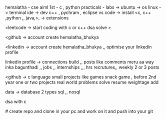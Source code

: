 hemalatha - cse aiml 
1st - c , python 
practicals - labs -> ubuntu -> os linux -> terminal
ide -> dev c++ , pychram , eclipse
vs code -> install  <c, c++ ,python ,, java,>, -> extensions

<leetcode -> start coding with c or c++ dsa solve >

<github -> account create hemalatha_bhukya

<linkedin -> account create hemalatha_bhukya ,, optimise your linkedin profile

linkedin profile -> connections build ,, posts like comments meru aa way inka bagunthadi ,, jobs ,, internships ,,, hrs recrutures,, 
weekly 2 or 3 posts

<github -> c language small projects like games snack game ,
 before 2nd year  one or two projects real world problems solve resume weightage add 

data -> database 2 types sql ,, nosql 

dsa with c 

#<github acc create >
create repo and clone in your pc and work on it and push into your git 